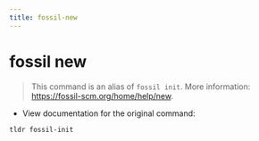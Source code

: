 ```yaml
---
title: fossil-new
---
```

# fossil new

> This command is an alias of `fossil init`.
> More information: <https://fossil-scm.org/home/help/new>.

- View documentation for the original command:

`tldr fossil-init`
